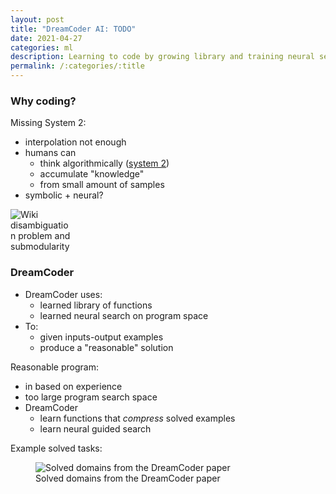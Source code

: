 ```yaml
---
layout: post
title: "DreamCoder AI: TODO"
date: 2021-04-27
categories: ml
description: Learning to code by growing library and training neural search.
permalink: /:categories/:title
---
```




### Why coding?

Missing System 2:
- interpolation not enough
- humans can
  - think algorithmically ([system 2](https://en.wikipedia.org/wiki/Thinking,_Fast_and_Slow))
  - accumulate "knowledge"
  - from small amount of samples
- symbolic + neural?


<img
    class="figure-img img-fluid rounded lazyload"
    alt="Wiki disambiguation problem and submodularity"
    data-src="https://upload.wikimedia.org/wikipedia/en/c/c1/Thinking%2C_Fast_and_Slow.jpg"
    style="max-width: 100px">


### DreamCoder

- DreamCoder uses:
  - learned library of functions
  - learned neural search on program space
- To:
  - given inputs-output examples
  - produce a "reasonable" solution  
    
    
Reasonable program:
- in based on experience
- too large program search space
- DreamCoder  
  - learn functions that _compress_ solved examples
  - learn neural guided search
    

Example solved tasks:

<figure class="figure">
    <img
        class="figure-img img-fluid rounded lazyload"
        alt="Solved domains from the DreamCoder paper "
        data-src="/images/dreamcoder-tasks.png"
        style="max-width: 500px">
    <figcaption class="figure-caption">
        Solved domains from the DreamCoder paper 
    </figcaption>
</figure>

